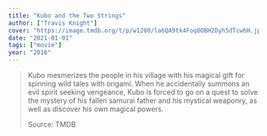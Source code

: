 ```yaml
---
title: "Kubo and the Two Strings"
author: ["Travis Knight"]
cover: "https://image.tmdb.org/t/p/w1280/la6QA9tk4Foq8OBH2Dyh5dTcw6H.jpg"
date: "2021-01-01"
tags: ["movie"]
year: "2016"
---
```


> Kubo mesmerizes the people in his village with his magical gift for spinning wild tales with origami. When he accidentally summons an evil spirit seeking vengeance, Kubo is forced to go on a quest to solve the mystery of his fallen samurai father and his mystical weaponry, as well as discover his own magical powers.
>
> Source: TMDB
